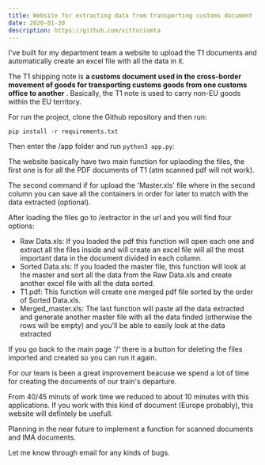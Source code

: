 ```yaml
---
title: Website for extracting data from transporting customs document
date: 2020-01-30
description: https://github.com/vittoriomta
---
```

I've built for my department team a website to upload the T1 documents and automatically create an excel file with all the data in it.

The T1 shipping note is  **a customs document used in the cross-border movement of goods for transporting customs goods from one customs office to another** . Basically, the T1 note is used to carry non-EU goods within the EU territory.

For run the project, clone the Github repository and then run:

```{r
pip install -r requirements.txt
```

Then enter the /app folder and run ``python3 app.py``:

The website basically have two main function for uplaoding the files, the first one is for all the PDF documents of T1 (atm scanned pdf will not work).

The second command if for upload the 'Master.xls' file where in the second column you can save all the containers in order for later to match with the data extracted (optional).

After loading the files go to /extractor in the url and you will find four options:

- Raw Data.xls: If you loaded the pdf this function will open each one and extract all the files inside and will create an excel file will all the most important data in the document divided in each column.
- Sorted Data.xls: If you loaded the master file, this function will look at the master and sort all the data from the Raw Data.xls and create another excel file with all the data sorted.
- T1.pdf: This function will create one merged pdf file sorted by the order of Sorted Data.xls.
- Merged_master.xls: The last function will paste all the data extracted and generate another master file with all the data finded (otherwise the rows will be empty) and you'll be able to easily look at the data extracted

If you go back to the main page '/' there is a button for deleting the files imported and created so you can run it again.

For our team is been a great improvement beacuse we spend a lot of time for creating the documents of our train's departure.

From 40/45 minuts of work time we reduced to about 10 minutes with this applications. If you work with this kind of document (Europe probably), this website will defintely be usefull.

Planning in the near future to implement a function for scanned documents and IMA documents.

Let me know through email for any kinds of bugs.
